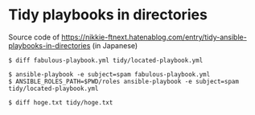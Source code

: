 # Tidy playbooks in directories

Source code of https://nikkie-ftnext.hatenablog.com/entry/tidy-ansible-playbooks-in-directories (in Japanese)

```shell
$ diff fabulous-playbook.yml tidy/located-playbook.yml

$ ansible-playbook -e subject=spam fabulous-playbook.yml
$ ANSIBLE_ROLES_PATH=$PWD/roles ansible-playbook -e subject=spam tidy/located-playbook.yml

$ diff hoge.txt tidy/hoge.txt
```
